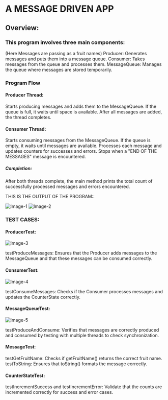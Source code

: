 # A MESSAGE DRIVEN APP
	
## Overview:
	
### This program involves three main components:
(Here Messages are passing as a fruit names)
Producer: Generates messages and puts them into a message queue.
Consumer: Takes messages from the queue and processes them.
MessageQueue: Manages the queue where messages are stored temporarily.
	
### Program Flow
	 
#### Producer Thread:
Starts producing messages and adds them to the MessageQueue.
If the queue is full, it waits until space is available.
After all messages are added, the thread completes.
	
#### Consumer Thread:

Starts consuming messages from the MessageQueue.
If the queue is empty, it waits until messages are available.
Processes each message and updates counters for successes and errors.
Stops when a "END OF THE MESSAGES" message is encountered.
	
##### Completion:

After both threads complete, the main method prints the total count of successfully processed messages and errors encountered.

THIS IS THE OUTPUT OF THE PROGRAM::
	
![Image-1](https://github.com/user-attachments/assets/05bb81e6-753a-48e0-9d20-20fd1eff4c6a)
![Image-2](https://github.com/user-attachments/assets/ce795110-337e-4fc7-8e56-c4787d4a0ea7)

### TEST CASES:
	
#### ProducerTest:
![Image-3](https://github.com/user-attachments/assets/fd1717f2-a77b-49ae-af17-b7f57f564bc1)

testProduceMessages: Ensures that the Producer adds messages to the MessageQueue and that these messages can be consumed correctly.
	
#### ConsumerTest:
![Image-4](https://github.com/user-attachments/assets/b47ffb2e-9f94-4e6d-b9b5-bf3bc9d0b195)

testConsumeMessages: Checks if the Consumer processes messages and updates the CounterState correctly.	

#### MessageQueueTest:
![Image-5](https://github.com/user-attachments/assets/9f20e6a4-b327-4859-9376-fd1fd9fa1e62)

testProduceAndConsume: Verifies that messages are correctly produced and consumed by testing with multiple threads to check synchronization.

#### MessageTest:
testGetFruitName: Checks if getFruitName() returns the correct fruit name.
testToString: Ensures that toString() formats the message correctly.

#### CounterStateTest:
testIncrementSuccess and testIncrementError: Validate that the counts are incremented correctly for success and error cases.

